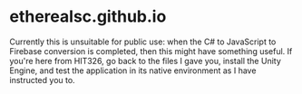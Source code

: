 # etherealsc.github.io

Currently this is unsuitable for public use: when the C# to JavaScript to Firebase conversion is completed, then this might have something useful.
If you're here from HIT326, go back to the files I gave you, install the Unity Engine, and test the application in its native environment as I have instructed you to.
